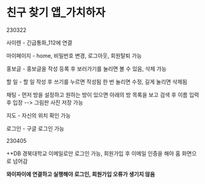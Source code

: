 # 친구 찾기 앱_가치하자

230322 

사이렌 - 긴급통화_112에 연결

마이페이지 - home, 비밀번호 변경, 로그아웃, 회원탈퇴 가능

홍보글 - 홍보글을 작성 등록 후 보러가기를 눌리면 볼 수 있음, 삭제 가능

할 일 - 할 일 작성 후 쓰기를 누르면 작성됨 한 번 눌리면 수정, 길게 눌리면 삭제됨

채팅 - 먼저 방을 설정하고 원하는 방이 있으면 아래의 방 목록을 보고 검색 후 이름 입력 후 입장 --> 그림판 사진 저장 가능

지도 - 자신의 위치 확인 가능

로그인 - 구글 로그인 가능

230405

++DB 경북대학교 이메일로만 로그인 가능, 회원가입 후 이메일 인증을 해야 홈 화면으로 넘어감

**와이파이에 연결하고 실행해야 로그인, 회원가입 오류가 생기지 않음**

